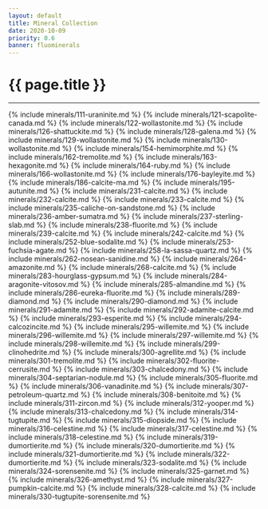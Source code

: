 ```yaml
---
layout: default
title: Mineral Collection
date: 2020-10-09
priority: 0.6
banner: fluominerals
---
```


{{ page.title }}
=====
---

{% include minerals/111-uraninite.md %}
{% include minerals/121-scapolite-canada.md %}
{% include minerals/122-wollastonite.md %}
{% include minerals/126-shattuckite.md %}
{% include minerals/128-galena.md %}
{% include minerals/129-wollastonite.md %}
{% include minerals/130-wollastonite.md %}
{% include minerals/154-hemimorphite.md %}
{% include minerals/162-tremolite.md %}
{% include minerals/163-hexagonite.md %}
{% include minerals/164-ruby.md %}
{% include minerals/166-wollastonite.md %}
{% include minerals/176-bayleyite.md %}
{% include minerals/186-calcite-ma.md %}
{% include minerals/195-autunite.md %}
{% include minerals/231-calcite.md %}
{% include minerals/232-calcite.md %}
{% include minerals/233-calcite.md %}
{% include minerals/235-caliche-on-sandstone.md %}
{% include minerals/236-amber-sumatra.md %}
{% include minerals/237-sterling-slab.md %}
{% include minerals/238-fluorite.md %}
{% include minerals/239-calcite.md %}
{% include minerals/242-calcite.md %}
{% include minerals/252-blue-sodalite.md %}
{% include minerals/253-fuchsia-agate.md %}
{% include minerals/258-la-sassa-quartz.md %}
{% include minerals/262-nosean-sanidine.md %}
{% include minerals/264-amazonite.md %}
{% include minerals/268-calcite.md %}
{% include minerals/283-hourglass-gypsum.md %}
{% include minerals/284-aragonite-vitosov.md %}
{% include minerals/285-almandine.md %}
{% include minerals/286-eureka-fluorite.md %}
{% include minerals/289-diamond.md %}
{% include minerals/290-diamond.md %}
{% include minerals/291-adamite.md %}
{% include minerals/292-adamite-calcite.md %}
{% include minerals/293-esperite.md %}
{% include minerals/294-calcozincite.md %}
{% include minerals/295-willemite.md %}
{% include minerals/296-willemite.md %}
{% include minerals/297-willemite.md %}
{% include minerals/298-willemite.md %}
{% include minerals/299-clinohedrite.md %}
{% include minerals/300-agrellite.md %}
{% include minerals/301-tremolite.md %}
{% include minerals/302-fluorite-cerrusite.md %}
{% include minerals/303-chalcedony.md %}
{% include minerals/304-septarian-nodule.md %}
{% include minerals/305-fluorite.md %}
{% include minerals/306-vanadinite.md %}
{% include minerals/307-petroleum-quartz.md %}
{% include minerals/308-benitoite.md %}
{% include minerals/311-zircon.md %}
{% include minerals/312-yooper.md %}
{% include minerals/313-chalcedony.md %}
{% include minerals/314-tugtupite.md %}
{% include minerals/315-diopside.md %}
{% include minerals/316-celestine.md %}
{% include minerals/317-celestine.md %}
{% include minerals/318-celestine.md %}
{% include minerals/319-dumortierite.md %}
{% include minerals/320-dumortierite.md %}
{% include minerals/321-dumortierite.md %}
{% include minerals/322-dumortierite.md %}
{% include minerals/323-sodalite.md %}
{% include minerals/324-sorensenite.md %}
{% include minerals/325-garnet.md %}
{% include minerals/326-amethyst.md %}
{% include minerals/327-pumpkin-calcite.md %}
{% include minerals/328-calcite.md %}
{% include minerals/330-tugtupite-sorensenite.md %}

